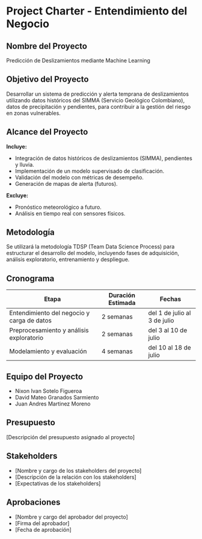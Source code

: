 # Project Charter - Entendimiento del Negocio

## Nombre del Proyecto
Predicción de Deslizamientos mediante Machine Learning

## Objetivo del Proyecto
Desarrollar un sistema de predicción y alerta temprana de deslizamientos utilizando datos históricos del SIMMA (Servicio Geológico Colombiano), datos de precipitación y pendientes, para contribuir a la gestión del riesgo en zonas vulnerables.

## Alcance del Proyecto

**Incluye:**
- Integración de datos históricos de deslizamientos (SIMMA), pendientes y lluvia.
- Implementación de un modelo supervisado de clasificación.
- Validación del modelo con métricas de desempeño.
- Generación de mapas de alerta (futuros).

**Excluye:**
- Pronóstico meteorológico a futuro.
- Análisis en tiempo real con sensores físicos.

## Metodología
Se utilizará la metodología TDSP (Team Data Science Process) para estructurar el desarrollo del modelo, incluyendo fases de adquisición, análisis exploratorio, entrenamiento y despliegue.

## Cronograma

| Etapa                                        | Duración Estimada | Fechas                         |
|---------------------------------------------|-------------------|--------------------------------|
| Entendimiento del negocio y carga de datos  | 2 semanas         | del 1 de julio al 3 de julio  |
| Preprocesamiento y análisis exploratorio    | 2 semanas         | del 3 al 10 de julio          |
| Modelamiento y evaluación                   | 4 semanas         | del 10 al 18 de julio 

## Equipo del Proyecto

- Nixon Ivan Sotelo Figueroa
- David Mateo Granados Sarmiento
- Juan Andres Martinez Moreno

## Presupuesto

[Descripción del presupuesto asignado al proyecto]

## Stakeholders

- [Nombre y cargo de los stakeholders del proyecto]
- [Descripción de la relación con los stakeholders]
- [Expectativas de los stakeholders]

## Aprobaciones

- [Nombre y cargo del aprobador del proyecto]
- [Firma del aprobador]
- [Fecha de aprobación]
